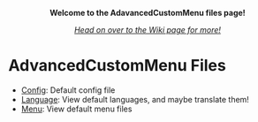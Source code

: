 <p align="center">
  <b><a>Welcome to the AdavancedCustomMenu files page!</a></b>
</p>
<p align="center">
  <i><a href="https://github.com/SuperRonanCraft/AdvancedCustomMenu/wiki">Head on over to the Wiki page for more!</a></i>
</p>

# AdvancedCustomMenu Files
  - [Config](files/config.yml): Default config file
  - [Language](files/lang): View default languages, and maybe translate them!
  - [Menu](files/menus): View default menu files